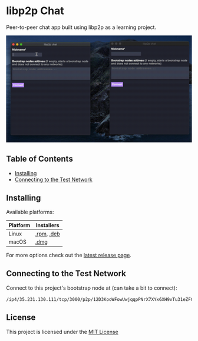 # libp2p Chat

Peer-to-peer chat app built using libp2p as a learning project.

<img
    alt="Application usage gif"
    src="docs/readme-gif.gif"
    width="640px"
/>

## Table of Contents

- [Installing](#installing)
- [Connecting to the Test Network](#connecting-to-the-test-network)

## Installing

Available platforms:

| Platform | Installers |
|----------|------------|
| Linux    | [.rpm](https://github.com/FelipeRosa/go-libp2p-chat/releases/download/v0.2.0/libp2p-chat-0.2.0-1.x86_64.rpm), [.deb](https://github.com/FelipeRosa/go-libp2p-chat/releases/download/v0.2.0/libp2p-chat_0.2.0_amd64.deb)|
| macOS    | [.dmg](https://github.com/FelipeRosa/go-libp2p-chat/releases/download/v0.2.0/libp2p-chat_0.2.0.dmg)|

For more options check out the [latest release page](https://github.com/FelipeRosa/go-libp2p-chat/releases/latest).

## Connecting to the Test Network

Connect to this project's bootstrap node at (can take a bit to connect):

```
/ip4/35.231.130.111/tcp/3000/p2p/12D3KooWFowUwjqqpPNrX7XYx6XH9vTu31eZFC59QLBQynpqE1u4
```

## License

This project is licensed under the [MIT License]

[MIT License]: https://github.com/FelipeRosa/go-libp2p-chat/blob/main/LICENSE
